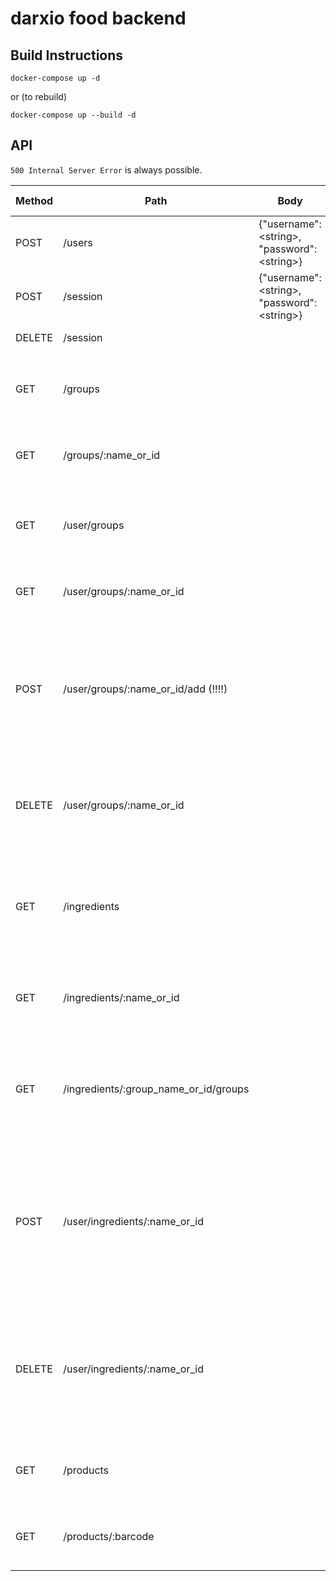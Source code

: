 # darxio food backend

## Build Instructions

```
docker-compose up -d
```

or (to rebuild)

```
docker-compose up --build -d
```

## API
`500 Internal Server Error` is always possible.

Method   | Path     | Body                                          | Response                               | Response Body | Requires Auth |
-------- | -------- | --------------------------------------------- | -------------------------------------- | ----- | --- |
POST | /users | {"username":\<string\>, "password":\<string\>} | 201 Created, 400 Bad Request, 409 Conflict | {"message":\<string\>} | - |
POST | /session | {"username":\<string\>, "password":\<string\>} | 200 OK, 400 Bad Request, 404 Not Found | {"message":\<string\>} | - |
DELETE | /session | | 200 OK, 401 Unauthorized | {"message":\<string\>} | + |
 | | | | | |
GET | /groups | | 200 OK | [{"id":\<int>\,"group":\<string\>, "about": \<string\>}] | - |
GET | /groups/:name_or_id | | 200 OK, 404 Not Found | {"id":\<int>\,"group":\<string\>, "about": \<string\>} | - |
 | | | | | |
GET | /user/groups | | 200 OK, 401 Unauthorized | [{"id":\<int>\,"group":\<string\>, "about": \<string\>}] | + |
GET | /user/groups/:name_or_id | | 200 OK, 404 Not Found, 401 Unauthorized | {"id":\<int>\,"group":\<string\>, "about": \<string\>} | + |
POST | /user/groups/:name_or_id/add (!!!!) | | 200 OK, 404 Not Found, 409 Conflict, 401 Unauthorized | user's current groups after adding a new group: [{"id":\<int>\,"group":\<string\>, "about": \<string\>}] or {"message":\<string\>} | + |
DELETE | /user/groups/:name_or_id | | 200 OK, 401 Unauthorized |  user's current groups after deleting a group: [{"id":\<int>\,"group":\<string\>, "about": \<string\>}] | + |
 | | | | | |
GET | /ingredients | | 200 OK | [{"id":\<int>\,"name":\<string\>, "about": \<string\>, "type": \<string\>}] | - |
GET | /ingredients/:name_or_id | | 200 OK, 404 Not Found | {"id":\<int>\,"name":\<string\>, "about": \<string\>, "type": \<string\>} | - |
GET | /ingredients/:group_name_or_id/groups | | 200 OK, 404 Not Found | [{"id":\<int>\,"name":\<string\>, "about": \<string\>, "type": \<string\>}] | - |
 | | | | | |
POST | /user/ingredients/:name_or_id | | 200 OK,  404 Not Found, 409 Conflict, 401 Unauthorized | user's current excluded ingredients after adding a new ingredient: [{"id":\<int>\, "name":\<string\>, "about": \<string\>}] or {"message":\<string\>} | + |
DELETE | /user/ingredients/:name_or_id | | 200 OK, 401 Unauthorized |  user's current excluded ingredients after deleting an ingredient: [{"id":\<int>\, "name":\<string\>, "about": \<string\>}] | + |
 | | | | | |
GET | /products | | 200 OK |  [{"id":\<int>\,"name":\<string\>, "barcode": int}] | - |
GET | /products/:barcode | | 200 OK, 404 Not Found | {"id":\<int>\,"name":\<string\>, "barcode": int} | - |